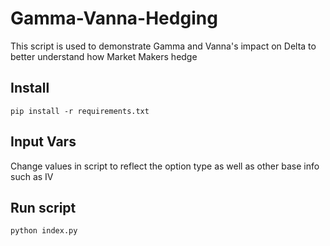 # Gamma-Vanna-Hedging
This script is used to demonstrate Gamma and Vanna's impact on Delta to better understand how Market Makers hedge

## Install
```pip install -r requirements.txt```

## Input Vars
Change values in script to reflect the option type as well as other base info such as IV

## Run script
```python index.py```
